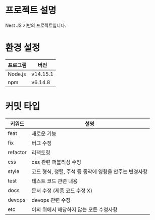 # 프로젝트 설명
Nest JS 기반의 프로젝트입니다.

# 환경 설정
| 프로그램 | 버전 |
| ------ | ------ |
| Node.js | v14.15.1 |
| npm | v6.14.8 |

# 커밋 타입
| 키워드 | 설명                               |
| ------ |----------------------------------|
|feat | 새로운 기능                           |
|fix | 버그 수정                            |
|refactor | 리팩토링                             |
|css | css 관련 퍼블리싱 수정                   |
|style | 코드 형식, 정렬, 주석 등 동작에 영향을 안주는 변경사항 |
|test | 테스트 코드 관련 내용                     |
|docs | 문서 수정 (제품 코드 수정 X)               |
|devops| devops 관련 수정                     |
|etc | 이외 위에서 해당하지 않는 모든 수정사항           |  
